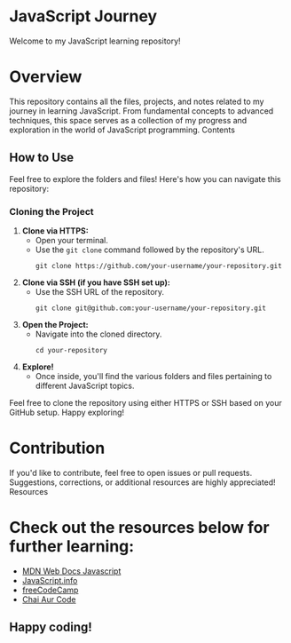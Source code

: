 # JavaScript Journey

Welcome to my JavaScript learning repository!
# Overview

This repository contains all the files, projects, and notes related to my journey in learning JavaScript. From fundamental concepts to advanced techniques, this space serves as a collection of my progress and exploration in the world of JavaScript programming.
Contents
## How to Use

Feel free to explore the folders and files! Here's how you can navigate this repository:

### Cloning the Project

1. **Clone via HTTPS:**
   - Open your terminal.
   - Use the `git clone` command followed by the repository's URL.
     ```
     git clone https://github.com/your-username/your-repository.git
     ```
2. **Clone via SSH (if you have SSH set up):**
   - Use the SSH URL of the repository.
     ```
     git clone git@github.com:your-username/your-repository.git
     ```
3. **Open the Project:**
   - Navigate into the cloned directory.
     ```
     cd your-repository
     ```
4. **Explore!**
   - Once inside, you'll find the various folders and files pertaining to different JavaScript topics.

Feel free to clone the repository using either HTTPS or SSH based on your GitHub setup. Happy exploring!


# Contribution

If you'd like to contribute, feel free to open issues or pull requests. Suggestions, corrections, or additional resources are highly appreciated!
Resources

# Check out the resources below for further learning:

 - [MDN Web Docs Javascript](https://developer.mozilla.org/en-US/docs/Web/JavaScript)
- [JavaScript.info](https://javascript.info/)
- [freeCodeCamp](https://www.freecodecamp.org/learn/javascript-algorithms-and-data-structures/)
- [Chai Aur Code](https://www.youtube.com/watch?v=Hr5iLG7sUa0&list=PLu71SKxNbfoBuX3f4EOACle2y-tRC5Q37)


## Happy coding!
